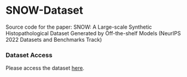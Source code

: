 # SNOW-Dataset
Source code for the paper: SNOW: A Large-scale Synthetic Histopathological Dataset Generated by Off-the-shelf Models (NeurIPS 2022 Datasets and Benchmarks Track)


### Dataset Access
Please access the dataset [here](https://drive.google.com/file/d/14vkvhcUFN4rUk3R_CGvRD8ofuhaKhwiM/view?usp=sharing). 
